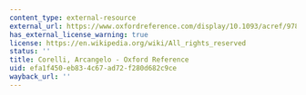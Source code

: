 ```yaml
---
content_type: external-resource
external_url: https://www.oxfordreference.com/display/10.1093/acref/9780199579037.001.0001/acref-9780199579037-e-1622?rskey=av1a2B&result=1
has_external_license_warning: true
license: https://en.wikipedia.org/wiki/All_rights_reserved
status: ''
title: Corelli, Arcangelo - Oxford Reference
uid: efa1f450-eb83-4c67-ad72-f280d682c9ce
wayback_url: ''
---
```


